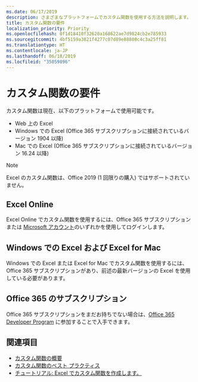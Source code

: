 ```yaml
---
ms.date: 06/17/2019
description: さまざまなプラットフォームでカスタム関数を使用する方法を説明します。
title: カスタム関数の要件
localization_priority: Priority
ms.openlocfilehash: 0f1d18410f32620a168622ae7d9824cb2e785933
ms.sourcegitcommit: 4bf5159a3821f4277c07d89e88808c4c3a25ff81
ms.translationtype: HT
ms.contentlocale: ja-JP
ms.lasthandoff: 06/18/2019
ms.locfileid: "35059896"
---
```

# <a name="custom-functions-requirements"></a>カスタム関数の要件

カスタム関数は現在、以下のプラットフォームで使用可能です。

- Web 上の Excel
- Windows での Excel (Office 365 サブスクリプションに接続されているバージョン 1904 以降)
- Mac での Excel (Office 365 サブスクリプションに接続されているバージョン 16.24 以降)

>[!NOTE]
>Excel のカスタム関数は、Office 2019 (1 回限りの購入) ではサポートされていません。

## <a name="excel-online"></a>Excel Online
Excel Online でカスタム関数を使用するには、Office 365 サブスクリプションまたは [Microsoft アカウント](https://account.microsoft.com/account)のいずれかを使用してログインします。

## <a name="excel-on-windows-and-excel-for-mac"></a>Windows での Excel および Excel for Mac
Windows での Excel または Excel for Mac でカスタム関数を使用するには、Office 365 サブスクリプションがあり、前述の最新バージョンの Excel を使用している必要があります。

## <a name="subscribe-to-office-365"></a>Office 365 のサブスクリプション
Office 365 サブスクリプションをまだお持ちでない場合は、[Office 365 Developer Program](https://developer.microsoft.com/ja-JP/office/dev-program) に参加することで入手できます。

## <a name="see-also"></a>関連項目
* [カスタム関数の概要](custom-functions-overview.md)
* [カスタム関数のベスト プラクティス](custom-functions-best-practices.md)
* [チュートリアル: Excel でカスタム関数を作成します。](../tutorials/excel-tutorial-create-custom-functions.md)
